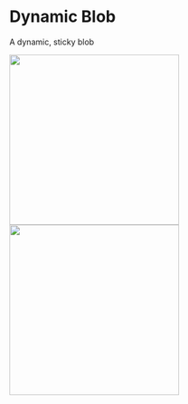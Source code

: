# Dynamic Blob
A dynamic, sticky blob

<div>
<img src='https://user-images.githubusercontent.com/50590192/210594734-a55d153a-9fbd-4d17-a1e2-e175c9c70d03.gif' width=300 />
<img src='https://user-images.githubusercontent.com/50590192/210595203-07f9f988-d87d-4679-9223-fcca60bbb8f7.gif' width=300 />
</div>

